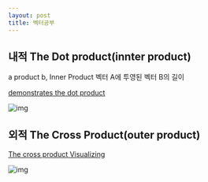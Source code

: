 ```yaml
---
layout: post
title: 벡터공부
---
```


내적 The Dot product(innter product)
--
a product b, Inner Product
벡터 A에 투영된 벡터 B의 길이

[demonstrates the dot product](http://www.falstad.com/dotproduct/)

![img](http://kmyh.kr/markdown_images/Dot_Product_2014-10-15_23-55-22.png)


외적 The Cross Product(outer product)
--
[The cross product Visualizing](http://mathinsight.org/cross_product)

![img](http://kmyh.kr/markdown_images/The_cross_product_-_Math_Insight_2014-10-15_23-58-02.png)
